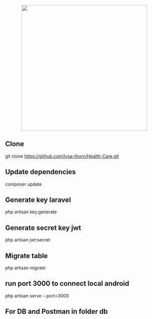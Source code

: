 <p align="center"><a href="https://laravel.com" target="_blank"><img src="https://raw.githubusercontent.com/laravel/art/master/logo-lockup/5%20SVG/2%20CMYK/1%20Full%20Color/laravel-logolockup-cmyk-red.svg" width="400"></a></p>

## Clone 
git clone https://github.com/lysa-thorn/Health-Care.git

## Update dependencies
composer update

## Generate key laravel
php artisan key:generate

## Generate secret key jwt
php artisan jwt:secret

## Migrate table
php artisan migrate

## run port 3000 to connect local android
php artisan serve --port=3000 

## For DB and Postman in folder db
